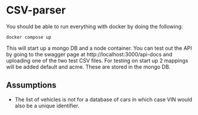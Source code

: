 # CSV-parser

You should be able to run everything with docker by doing the following:

``` docker compose up ```

This will start up a mongo DB and a node container.
You can test out the API by going to the swagger page at http://localhost:3000/api-docs and uploading one of the two test CSV files.
For testing on start up 2 mappings will be added default and acme. These are stored in the mongo DB.

## Assumptions

- The list of vehicles is not for a database of cars in which case VIN would also be a unique identifier.
